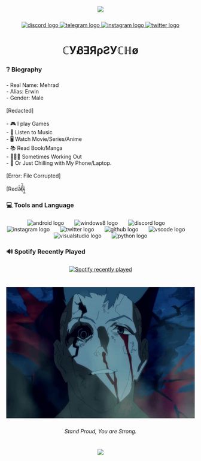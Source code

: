 <div align="center">
  <img height="400" src="https://github.com/Mehradhp/Mehradhp/blob/main/Gifs/I%20WIN!.gif"  />
</div>

###

<div align="center">
  <a href="https://discord.com/users/321248884636647424" target="_blank">
    <img src="https://raw.githubusercontent.com/maurodesouza/profile-readme-generator/master/src/assets/icons/social/discord/default.svg" width="60" height="40" alt="discord logo"  />
  </a>
  <a href="https://web.telegram.org/" target="_blank">
    <img src="https://raw.githubusercontent.com/maurodesouza/profile-readme-generator/master/src/assets/icons/social/telegram/default.svg" width="60" height="40" alt="telegram logo"  />
  </a>
  <a href="https://www.instagram.com" target="_blank">
    <img src="https://raw.githubusercontent.com/maurodesouza/profile-readme-generator/master/src/assets/icons/social/instagram/default.svg" width="60" height="40" alt="instagram logo"  />
  </a>
  <a href="https://x.com/Mehr4dhp" target="_blank">
    <img src="https://raw.githubusercontent.com/maurodesouza/profile-readme-generator/master/src/assets/icons/social/twitter/default.svg" width="60" height="40" alt="twitter logo"  />
  </a>
</div>

###

<h1 align="center">ℂУᏰƎЯρƧУℂℍø</h1>

###

<h3 align="left">❔ Biography</h3>

###

<p align="left">- Real Name: Mehrad<br>- Alias: Erwin<br>- Gender: Male<br><br>[Redacted]<br><br>- 🎮 I play Games<br>- 🎵 Listen to Music<br>- 🖥️ Watch Movie/Series/Anime<br>- 📚 Read Book/Manga<br>- 🏃🏻‍♂️ Sometimes Working Out<br>- 📱 Or Just Chilling with My Phone/Laptop.<br><br>[Error: File Corrupted]<br><br>[Redă̶̸ͦc̷̹͋́̃t̴͕͖̀</p>

###

<h3 align="left">💻 Tools and Language</h3>

###

<div align="center">
  <img src="https://cdn.simpleicons.org/android/3DDC84" height="40" alt="android logo"  />
  <img width="20" />
  <img src="https://cdn.jsdelivr.net/gh/devicons/devicon/icons/windows8/windows8-original.svg" height="40" alt="windows8 logo"  />
  <img width="20" />
  <img src="https://cdn.simpleicons.org/discord/5865F2" height="40" alt="discord logo"  />
  <img width="20" />
  <img src="https://cdn.simpleicons.org/instagram/E4405F" height="40" alt="instagram logo"  />
  <img width="20" />
  <img src="https://cdn.jsdelivr.net/gh/devicons/devicon/icons/twitter/twitter-original.svg" height="40" alt="twitter logo"  />
  <img width="20" />
  <img src="https://cdn.simpleicons.org/github/181717" height="40" alt="github logo"  />
  <img width="20" />
  <img src="https://cdn.jsdelivr.net/gh/devicons/devicon/icons/vscode/vscode-original.svg" height="40" alt="vscode logo"  />
  <img width="20" />
  <img src="https://cdn.jsdelivr.net/gh/devicons/devicon/icons/visualstudio/visualstudio-plain.svg" height="40" alt="visualstudio logo"  />
  <img width="20" />
  <img src="https://cdn.jsdelivr.net/gh/devicons/devicon/icons/python/python-original.svg" height="40" alt="python logo"  />
</div>

###

<h3 align="left">🔊 Spotify Recently Played</h3>

###

<div align="center">
  <a href="https://open.spotify.com/user/hut84uv36avbfdu8k6fua0q4b">
    <img src="https://spotify-recently-played-readme.vercel.app/api?user=hut84uv36avbfdu8k6fua0q4b&count=5&unique=false" alt="Spotify recently played"  />
  </a>
</div>

###

<h1 align="left"></h1>

###

<div align="center">
  <img height="350" src="https://github.com/Mehradhp/Mehradhp/blob/main/Gifs/David.gif"  />
</div>

###

<h6 align="center">Stand Proud, You are Strong.</h6>

###

<h1 align="left"></h1>

###

<div align="center">
  <img src="https://visitor-badge.laobi.icu/badge?page_id=Mehradhp.Mehradhp&left_color=black&right_color=crimson&left_text=%F0%9F%91%81%EF%B8%8F%20Profile%20Views%E2%80%8E%20%E2%80%8E%20"  />
</div>

###
